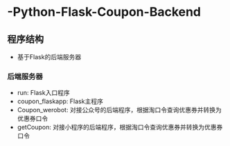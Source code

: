 # -Python-Flask-Coupon-Backend

## 程序结构

* 基于Flask的后端服务器

### 后端服务器

* run: Flask入口程序
* coupon_flaskapp: Flask主程序
* Coupon_werobot: 对接公众号的后端程序，根据淘口令查询优惠券并转换为优惠券口令
* getCoupon: 对接小程序的后端程序，根据淘口令查询优惠券并转换为优惠券口令